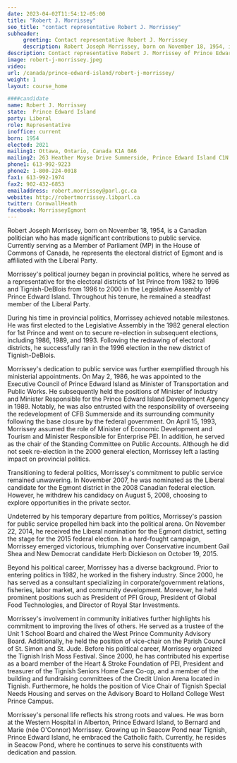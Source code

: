 ```yaml
---
date: 2023-04-02T11:54:12-05:00
title: "Robert J. Morrissey"
seo_title: "contact representative Robert J. Morrissey"
subheader:
     greeting: Contact representative Robert J. Morrissey
     description: Robert Joseph Morrissey, born on November 18, 1954, is a Canadian politician who has made significant contributions to public service. Currently serving as a Member of Parliament (MP) in the House of Commons of Canada, he represents the electoral district of Egmont and is affiliated with the Liberal Party.
description: Contact representative Robert J. Morrissey of Prince Edward Island. Contact information for Robert J. Morrissey includes email address, phone number, and mailing address.
image: robert-j-morrissey.jpeg
video:
url: /canada/prince-edward-island/robert-j-morrissey/
weight: 1
layout: course_home

####candidate
name: Robert J. Morrissey
state:	Prince Edward Island
party: Liberal
role: Representative
inoffice: current
born: 1954
elected: 2021
mailing1: Ottawa, Ontario, Canada K1A 0A6
mailing2: 263 Heather Moyse Drive Summerside, Prince Edward Island C1N 5P1
phone1: 613-992-9223
phone2: 1-800-224-0018
fax1: 613-992-1974
fax2: 902-432-6853
emailaddress: robert.morrissey@parl.gc.ca
website: http://robertmorrissey.libparl.ca
twitter: CornwallHeath
facebook: MorrisseyEgmont
---
```


Robert Joseph Morrissey, born on November 18, 1954, is a Canadian politician who has made significant contributions to public service. Currently serving as a Member of Parliament (MP) in the House of Commons of Canada, he represents the electoral district of Egmont and is affiliated with the Liberal Party.

Morrissey's political journey began in provincial politics, where he served as a representative for the electoral districts of 1st Prince from 1982 to 1996 and Tignish-DeBlois from 1996 to 2000 in the Legislative Assembly of Prince Edward Island. Throughout his tenure, he remained a steadfast member of the Liberal Party.

During his time in provincial politics, Morrissey achieved notable milestones. He was first elected to the Legislative Assembly in the 1982 general election for 1st Prince and went on to secure re-election in subsequent elections, including 1986, 1989, and 1993. Following the redrawing of electoral districts, he successfully ran in the 1996 election in the new district of Tignish-DeBlois.

Morrissey's dedication to public service was further exemplified through his ministerial appointments. On May 2, 1986, he was appointed to the Executive Council of Prince Edward Island as Minister of Transportation and Public Works. He subsequently held the positions of Minister of Industry and Minister Responsible for the Prince Edward Island Development Agency in 1989. Notably, he was also entrusted with the responsibility of overseeing the redevelopment of CFB Summerside and its surrounding community following the base closure by the federal government. On April 15, 1993, Morrissey assumed the role of Minister of Economic Development and Tourism and Minister Responsible for Enterprise PEI. In addition, he served as the chair of the Standing Committee on Public Accounts. Although he did not seek re-election in the 2000 general election, Morrissey left a lasting impact on provincial politics.

Transitioning to federal politics, Morrissey's commitment to public service remained unwavering. In November 2007, he was nominated as the Liberal candidate for the Egmont district in the 2008 Canadian federal election. However, he withdrew his candidacy on August 5, 2008, choosing to explore opportunities in the private sector.

Undeterred by his temporary departure from politics, Morrissey's passion for public service propelled him back into the political arena. On November 22, 2014, he received the Liberal nomination for the Egmont district, setting the stage for the 2015 federal election. In a hard-fought campaign, Morrissey emerged victorious, triumphing over Conservative incumbent Gail Shea and New Democrat candidate Herb Dickieson on October 19, 2015.

Beyond his political career, Morrissey has a diverse background. Prior to entering politics in 1982, he worked in the fishery industry. Since 2000, he has served as a consultant specializing in corporate/government relations, fisheries, labor market, and community development. Moreover, he held prominent positions such as President of PFI Group, President of Global Food Technologies, and Director of Royal Star Investments.

Morrissey's involvement in community initiatives further highlights his commitment to improving the lives of others. He served as a trustee of the Unit 1 School Board and chaired the West Prince Community Advisory Board. Additionally, he held the position of vice-chair on the Parish Council of St. Simon and St. Jude. Before his political career, Morrissey organized the Tignish Irish Moss Festival. Since 2000, he has contributed his expertise as a board member of the Heart & Stroke Foundation of PEI, President and treasurer of the Tignish Seniors Home Care Co-op, and a member of the building and fundraising committees of the Credit Union Arena located in Tignish. Furthermore, he holds the position of Vice Chair of Tignish Special Needs Housing and serves on the Advisory Board to Holland College West Prince Campus.

Morrissey's personal life reflects his strong roots and values. He was born at the Western Hospital in Alberton, Prince Edward Island, to Bernard and Marie (née O'Connor) Morrissey. Growing up in Seacow Pond near Tignish, Prince Edward Island, he embraced the Catholic faith. Currently, he resides in Seacow Pond, where he continues to serve his constituents with dedication and passion.
